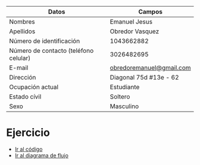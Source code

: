 |Datos|Campos| 
|-----|-----|
|Nombres|Emanuel Jesus|  
|Apellidos|Obredor Vasquez|  
|Número de identificación|1043662882|
|Número de contacto (teléfono celular)|3026482695|
|E-mail|obredoremanuel@gmail.com|
|Dirección|Diagonal 75d #13e - 62|
|Ocupación actual|Estudiante|
|Estado cívil|Soltero|
|Sexo|Masculino|  
  
# Ejercicio
 - [Ir al código](Código_recolecta.md)  
 - [Ir al diagrama de flujo](Diagrama_de_Flujo.jpg)